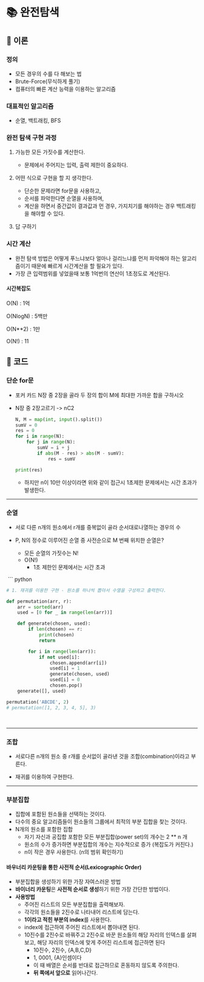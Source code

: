 # 📚 완전탐색

## 📘 이론

### 정의

- 모든 경우의 수를 다 해보는 법
- Brute-Force(무식하게 풀기)
- 컴퓨터의 빠른 계산 능력을 이용하는 알고리즘

### 대표적인 알고리즘

- 순열, 백트래킹, BFS

### 완전 탐색 구현 과정

1. 가능한 모든 가짓수를 계산한다.
   - 문제에서 주어지는 입력, 출력 제한이 중요하다.

2. 어떤 식으로 구현을 할 지 생각한다.
   - 단순한 문제라면 for문을 사용하고,
   - 순서를 파악한다면 순열을 사용하며,
   - 계산을 하면서 중간값이 결과값과 먼 경우, 가지치기를 해야하는 경우 백트래킹을 해야할 수 있다.

3. 답 구하기

### 시간 계산

- 완전 탐색 방법은 어떻게 푸느냐보다 얼마나 걸리느냐를 먼저 파악해야 하는 알고리즘이기 때문에 빠르게 시간계산을 할 필요가 있다.
- 가장 큰 입력범위를 넣었을때 보통 1억번의 연산이 1초정도로 계산된다.

#### 시간복잡도

O(N) : 1억

O(NlogN) : 5백만

O(N**2) : 1만

O(N!) : 11



## 📒 코드

### 단순 for문

- 포커 카드 N장 중 2장을 골라 두 장의 합이 M에 최대한 가까운 합을 구하시오

- N장 중 2장고르기 -> nC2

  ``` python
  N, M = map(int, input().split())
  sumV = 0
  res = 0
  for i in range(N):
      for j in range(N):
          sumV = i + j
          if abs(M - res) > abs(M - sumV):
              res = sumV
  
  print(res)
  ```

  - 하지만 n이 10만 이상이라면 위와 같이 접근시 1초제한 문제에서는 시간 초과가 발생한다.



---

### 순열

- 서로 다른 n개의 원소에서 r개를 중복없이 골라 순서대로나열하는 경우의 수

- P, N의 정수로 이루어진 순열 중 사전순으로 M 번째 위치한 순열은?
  - 모든 순열의 가짓수는 N!
  - O(N!) 
    - 1초 제한인 문제에서는 시간 초과

​	``` python 

```python
# 1. 재귀를 이용한 구현 - 원소를 하나씩 뽑아서 수열을 구성하고 출력한다.

def permutation(arr, r):
    arr = sorted(arr)
    used = [0 for _ in range(len(arr))]

    def generate(chosen, used):
        if len(chosen) == r:
            print(chosen)
            return

        for i in range(len(arr)):
            if not used[i]:
                chosen.append(arr[i])
                used[i] = 1
                generate(chosen, used)
                used[i] = 0
                chosen.pop()
    generate([], used)

permutation('ABCDE', 2)
# permutation([1, 2, 3, 4, 5], 3)
```

​	

---

### 조합

- 서로다른 n개의 원소 중 r개를 순서없이 골라낸 것을 조합(combination)이라고 부른다.

- 재귀를 이용하여 구현한다.



---

### 부분집합

- 집합에 포함된 원소들을 선택하는 것이다.
- 다수의 중요 알고리즘들이 원소들의 그룹에서 최적의 부분 집합을 찾는 것이다.
- N개의 원소를 포함한 집합
  - 자기 자신과 공집합 포함한 모든 부분집합(power set)의 개수는 2 ** n 개
  - 원소의 수가 증가하면 부분집합의 개수는 지수적으로 증가 (복잡도가 커진다.)
  - n이 작은 경우 사용한다. (n의 범위 확인하기)



#### 바우너리 카운팅을 통한 사전적 순서(Lexicographic Order)

- 부분집합을 생성하기 위한 가장 자여스러운 방법
- **바이너리 카운팅**은 **사전적 순서로 생성**하기 위한 가장 간단한 방법이다.
- **사용방법**
  - 주어진 리스트의 모든 부분집합을 출력해보자.
  - 각각의 원소들을 2진수로 나타내어 리스트에 담는다. 
  - **1이라고 적힌 부분의 index**를 사용한다.
  - index에 접근하여 주어진 리스트에서 뽑아내면 된다.
  - 10진수를 2진수로 바꿔주고 2진수로 바꾼 원소들의 해당 자리의 인덱스를 살펴보고, 해당 자리의 인덱스에 맞게 주어진 리스트에 접근하면 된다
    - 10진수, 2진수, {A,B,C,D}
    - 1, 0001, {A}인셈이다
    - 이 때 배열은 순서를 반대로 접근하므로 혼동하지 않도록 주의한다.
    - **뒤 쪽에서 앞으로** 읽어나간다.
